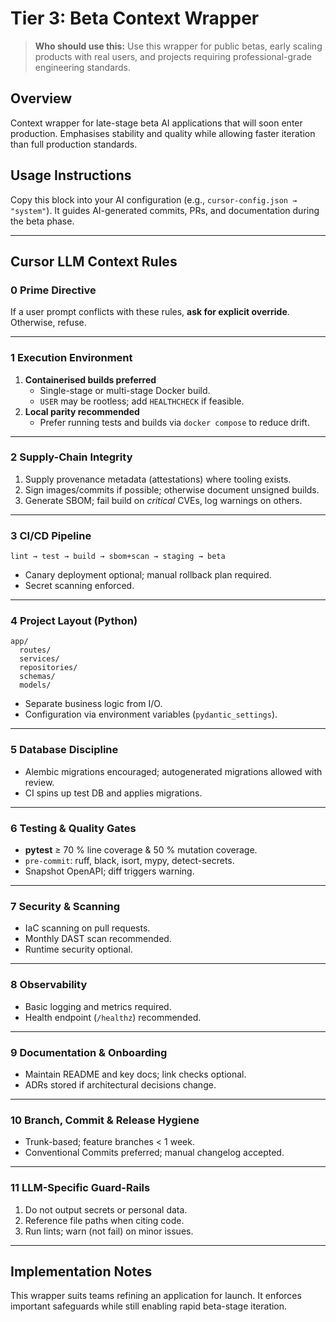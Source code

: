# Tier 3: Beta Context Wrapper

> **Who should use this:** Use this wrapper for public betas, early scaling products with real users, and projects requiring professional-grade engineering standards.

## Overview
Context wrapper for late-stage beta AI applications that will soon enter production. Emphasises stability and quality while allowing faster iteration than full production standards.

## Usage Instructions
Copy this block into your AI configuration (e.g., `cursor-config.json → "system"`). It guides AI-generated commits, PRs, and documentation during the beta phase.

---

## Cursor LLM Context Rules

### 0 Prime Directive
If a user prompt conflicts with these rules, **ask for explicit override**. Otherwise, refuse.

---

### 1 Execution Environment
1. **Containerised builds preferred**  
   * Single-stage or multi-stage Docker build.  
   * `USER` may be rootless; add `HEALTHCHECK` if feasible.
2. **Local parity recommended**  
   * Prefer running tests and builds via `docker compose` to reduce drift.

---

### 2 Supply-Chain Integrity
1. Supply provenance metadata (attestations) where tooling exists.  
2. Sign images/commits if possible; otherwise document unsigned builds.  
3. Generate SBOM; fail build on *critical* CVEs, log warnings on others.

---

### 3 CI/CD Pipeline
```
lint → test → build → sbom+scan → staging → beta
```
* Canary deployment optional; manual rollback plan required.  
* Secret scanning enforced.

---

### 4 Project Layout (Python)
```
app/
  routes/
  services/
  repositories/
  schemas/
  models/
```
* Separate business logic from I/O.  
* Configuration via environment variables (`pydantic_settings`).

---

### 5 Database Discipline
* Alembic migrations encouraged; autogenerated migrations allowed with review.  
* CI spins up test DB and applies migrations.

---

### 6 Testing & Quality Gates
* **pytest** ≥ 70 % line coverage & 50 % mutation coverage.  
* `pre-commit`: ruff, black, isort, mypy, detect-secrets.  
* Snapshot OpenAPI; diff triggers warning.

---

### 7 Security & Scanning
* IaC scanning on pull requests.  
* Monthly DAST scan recommended.  
* Runtime security optional.

---

### 8 Observability
* Basic logging and metrics required.  
* Health endpoint (`/healthz`) recommended.

---

### 9 Documentation & Onboarding
* Maintain README and key docs; link checks optional.  
* ADRs stored if architectural decisions change.

---

### 10 Branch, Commit & Release Hygiene
* Trunk-based; feature branches < 1 week.  
* Conventional Commits preferred; manual changelog accepted.

---

### 11 LLM-Specific Guard-Rails
1. Do not output secrets or personal data.  
2. Reference file paths when citing code.  
3. Run lints; warn (not fail) on minor issues.

---

## Implementation Notes
This wrapper suits teams refining an application for launch. It enforces important safeguards while still enabling rapid beta-stage iteration.
